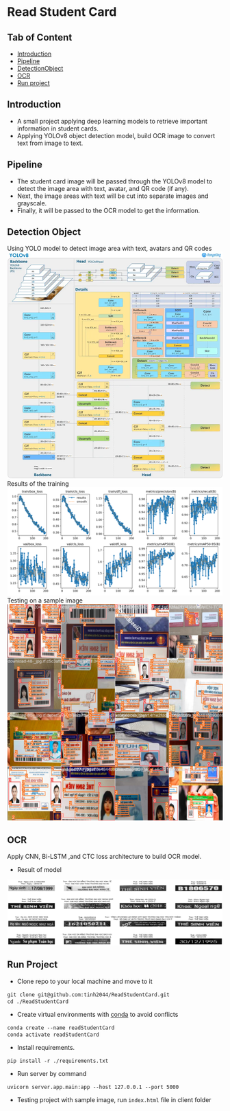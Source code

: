 # Read Student Card

## Tab of Content

* [Introduction](#introduction)
* [Pipeline](#pipeline)
* [DetectionObject](#detection-object)
* [OCR](#ocr)
* [Run project](#run-project)
## Introduction
- A small project applying deep learning models to retrieve important information in student cards. 
- Applying YOLOv8 object detection model, build OCR image to convert text from image to text.
## Pipeline
- The student card image will be passed through the YOLOv8 model to detect the image area with text, avatar, and QR code (if any). 
- Next, the image areas with text will be cut into separate images and grayscale. 
- Finally, it will be passed to the OCR model to get the information.
## Detection Object
Using YOLO model to detect image area with text, avatars and QR codes
<img src="./Images/yolov8.webp">
Results of the training
<img src="./Images/results.png">
Testing on a sample image
<img src="./Images/test_sample.jpg">
## OCR
Apply CNN, Bi-LSTM ,and CTC loss architecture to build OCR model.
- Result of model
<img src="./Images/result_ocr.png">

## Run Project

- Clone repo to your local machine and move to it
```Terminal
git clone git@github.com:tinh2044/ReadStudentCard.git
cd ./ReadStudentCard
```
- Create virtual environments with [conda](https://conda.io/projects/conda/en/latest/index.html) to avoid conflicts

```Terminal
conda create --name readStudentCard
conda activate readStudentCard
```

- Install requirements.

```Terminal
pip install -r ./requirements.txt
```
- Run server by command
```Terminal
uvicorn server.app.main:app --host 127.0.0.1 --port 5000
```
- Testing project with sample image, run `index.html` file in client folder

